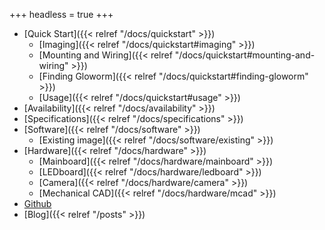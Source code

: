 +++
headless = true
+++

- [Quick Start]({{< relref "/docs/quickstart" >}})
  - [Imaging]({{< relref "/docs/quickstart#imaging" >}})
  - [Mounting and Wiring]({{< relref "/docs/quickstart#mounting-and-wiring" >}})
  - [Finding Gloworm]({{< relref "/docs/quickstart#finding-gloworm" >}})
  - [Usage]({{< relref "/docs/quickstart#usage" >}})
- [Availability]({{< relref "/docs/availability" >}})
- [Specifications]({{< relref "/docs/specifications" >}})
- [Software]({{< relref "/docs/software" >}})
  - [Existing image]({{< relref "/docs/software/existing" >}})
- [Hardware]({{< relref "/docs/hardware" >}})
  - [Mainboard]({{< relref "/docs/hardware/mainboard" >}})
  - [LEDboard]({{< relref "/docs/hardware/ledboard" >}})
  - [Camera]({{< relref "/docs/hardware/camera" >}})
  - [Mechanical CAD]({{< relref "/docs/hardware/mcad" >}})
- [Github](https://github.com/gloworm-vision/gloworm)
- [Blog]({{< relref "/posts" >}})